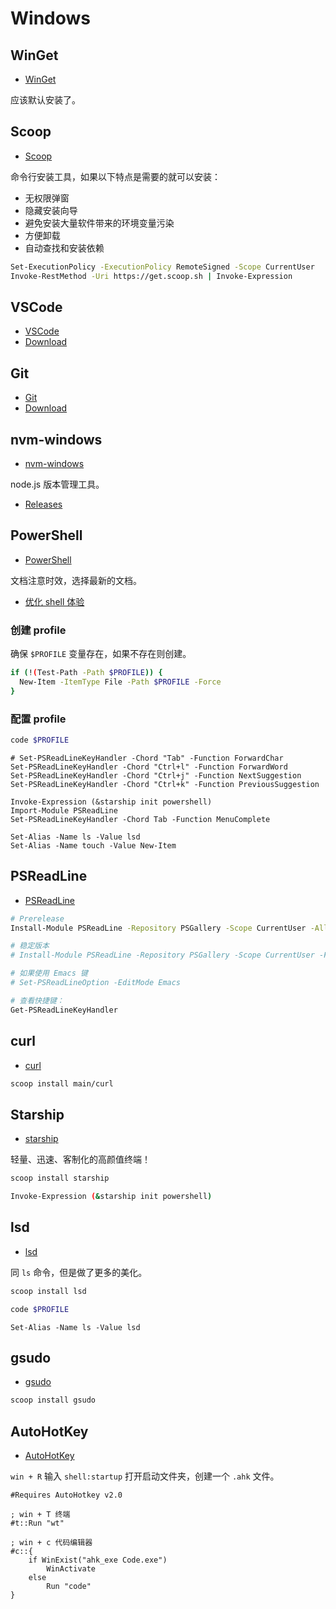 # Windows

## WinGet

- [WinGet](https://learn.microsoft.com/zh-cn/windows/package-manager/winget/)

应该默认安装了。

## Scoop

- [Scoop](https://scoop.sh/)

命令行安装工具，如果以下特点是需要的就可以安装：

- 无权限弹窗
- 隐藏安装向导
- 避免安装大量软件带来的环境变量污染
- 方便卸载
- 自动查找和安装依赖

```bash
Set-ExecutionPolicy -ExecutionPolicy RemoteSigned -Scope CurrentUser
Invoke-RestMethod -Uri https://get.scoop.sh | Invoke-Expression
```

## VSCode

- [VSCode](https://code.visualstudio.com/)
- [Download](https://code.visualstudio.com/Download)

## Git

- [Git](https://git-scm.com)
- [Download](https://git-scm.com/downloads/win)

## nvm-windows

- [nvm-windows](https://github.com/coreybutler/nvm-windows)

node.js 版本管理工具。

- [Releases](https://github.com/coreybutler/nvm-windows/releases)

## PowerShell

- [PowerShell](https://github.com/PowerShell/PowerShell)

文档注意时效，选择最新的文档。

- [优化 shell 体验](https://learn.microsoft.com/zh-cn/powershell/scripting/learn/shell/optimize-shell?view=powershell-7.6)

### 创建 profile

确保 `$PROFILE` 变量存在，如果不存在则创建。

```bash
if (!(Test-Path -Path $PROFILE)) {
  New-Item -ItemType File -Path $PROFILE -Force
}
```

### 配置 profile

```bash
code $PROFILE
```

```psl
# Set-PSReadLineKeyHandler -Chord "Tab" -Function ForwardChar
Set-PSReadLineKeyHandler -Chord "Ctrl+l" -Function ForwardWord
Set-PSReadLineKeyHandler -Chord "Ctrl+j" -Function NextSuggestion
Set-PSReadLineKeyHandler -Chord "Ctrl+k" -Function PreviousSuggestion

Invoke-Expression (&starship init powershell)
Import-Module PSReadLine
Set-PSReadLineKeyHandler -Chord Tab -Function MenuComplete

Set-Alias -Name ls -Value lsd
Set-Alias -Name touch -Value New-Item
```

## PSReadLine

- [PSReadLine](https://github.com/PowerShell/PSReadLine)

```bash
# Prerelease
Install-Module PSReadLine -Repository PSGallery -Scope CurrentUser -AllowPrerelease -Force

# 稳定版本
# Install-Module PSReadLine -Repository PSGallery -Scope CurrentUser -Force
```

```bash
# 如果使用 Emacs 键
# Set-PSReadLineOption -EditMode Emacs

# 查看快捷键：
Get-PSReadLineKeyHandler
```

## curl

- [curl](https://curl.se/)

```bash
scoop install main/curl
```

## Starship

- [starship](https://starship.rs/zh-CN/)

轻量、迅速、客制化的高颜值终端！

```bash
scoop install starship

Invoke-Expression (&starship init powershell)
```

## lsd

- [lsd](https://github.com/lsd-rs/lsd)

同 `ls` 命令，但是做了更多的美化。

```bash
scoop install lsd
```

```bash
code $PROFILE
```

```psl
Set-Alias -Name ls -Value lsd
```

## gsudo

- [gsudo](https://github.com/gerardog/gsudo)

```bash
scoop install gsudo
```

## AutoHotKey

- [AutoHotKey](https://www.autohotkey.com/)

`win + R` 输入 `shell:startup` 打开启动文件夹，创建一个 `.ahk` 文件。

```ahk
#Requires AutoHotkey v2.0

; win + T 终端
#t::Run "wt"

; win + c 代码编辑器
#c::{
    if WinExist("ahk_exe Code.exe")
        WinActivate
    else
        Run "code"
}
```
